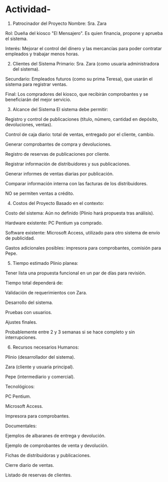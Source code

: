 # Actividad-

 1. Patrocinador del Proyecto
Nombre: Sra. Zara

Rol: Dueña del kiosco "El Mensajero". Es quien financia, propone y aprueba el sistema.

Interés: Mejorar el control del dinero y las mercancías para poder contratar empleados y trabajar menos horas.

  2. Clientes del Sistema
Primario: Sra. Zara (como usuaria administradora del sistema).

Secundario: Empleados futuros (como su prima Teresa), que usarán el sistema para registrar ventas.

Final: Los compradores del kiosco, que recibirán comprobantes y se beneficiarán del mejor servicio.

  3. Alcance del Sistema
El sistema debe permitir:

Registro y control de publicaciones (título, número, cantidad en depósito, devoluciones, ventas).

Control de caja diario: total de ventas, entregado por el cliente, cambio.

Generar comprobantes de compra y devoluciones.

Registro de reservas de publicaciones por cliente.

Registrar información de distribuidores y sus publicaciones.

Generar informes de ventas diarias por publicación.

Comparar información interna con las facturas de los distribuidores.

NO se permiten ventas a crédito.

  4. Costos del Proyecto
Basado en el contexto:

Costo del sistema: Aún no definido (Plinio hará propuesta tras análisis).

Hardware existente: PC Pentium ya comprado.

Software existente: Microsoft Access, utilizado para otro sistema de envío de publicidad.

Gastos adicionales posibles: impresora para comprobantes, comisión para Pepe.

  5. Tiempo estimado
Plinio planea:

Tener lista una propuesta funcional en un par de días para revisión.

Tiempo total dependerá de:

Validación de requerimientos con Zara.

Desarrollo del sistema.

Pruebas con usuarios.

Ajustes finales.

Probablemente entre 2 y 3 semanas si se hace completo y sin interrupciones.

  6. Recursos necesarios
Humanos:

Plinio (desarrollador del sistema).

Zara (cliente y usuaria principal).

Pepe (intermediario y comercial).

Tecnológicos:

PC Pentium.

Microsoft Access.

Impresora para comprobantes.

Documentales:

Ejemplos de albaranes de entrega y devolución.

Ejemplo de comprobantes de venta y devolución.

Fichas de distribuidoras y publicaciones.

Cierre diario de ventas.

Listado de reservas de clientes.
